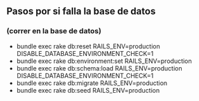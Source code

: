 ## Pasos por si falla la base de datos
### (correr en la base de datos)

* bundle exec rake db:reset RAILS_ENV=production DISABLE_DATABASE_ENVIRONMENT_CHECK=1
* bundle exec rake db:environment:set RAILS_ENV=production
* bundle exec rake db:schema:load RAILS_ENV=production DISABLE_DATABASE_ENVIRONMENT_CHECK=1
* bundle exec rake db:migrate RAILS_ENV=production
* bundle exec rake db:seed RAILS_ENV=production
